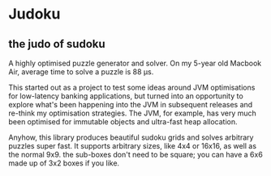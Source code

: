 # Judoku
## the judo of sudoku

A highly optimised puzzle generator and solver. On my 5-year old Macbook Air, average time to solve a puzzle is 88 µs.

This started out as a project to test some ideas around JVM optimisations for low-latency banking applications, but turned
into an opportunity to explore what's been happening into the JVM in subsequent releases and re-think my optimisation
strategies. The JVM, for example, has very much been optimised for immutable objects and ultra-fast heap allocation.

Anyhow, this library produces beautiful sudoku grids and solves arbitrary puzzles super fast. It supports arbitrary sizes,
like 4x4 or 16x16, as well as the normal 9x9. the sub-boxes don't need to be square; you can have a 6x6 made up of 3x2
boxes if you like.
